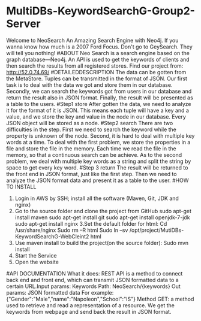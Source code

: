 # MultiDBs-KeywordSearchG-Group2-Server
Welcome to NeoSearch An Amazing Search Engine with Neo4j. 
If you wanna know how much is a 2007 Ford Focus. Don't go to GeySearch.
They will tell you nothing!
#ABOUT
Neo Search is a search engine based on the graph database—Neo4j. An API is used to get the keywords of clients and then search the results from all registered stores.
Find our project from: http://52.0.74.69/ 
#DETAILEDDESCRIPTION
The data can be gotten from the MetaStore. Tuples can be transmitted in the format of JSON.
Our first task is to deal with the data we got and store them in our database.
Secondly, we can search the keywords got from users in our database and return the result also in JSON format.
Finally, the result will be presented as a table to the users.
 #Step1 store
 After gotten the data, we need to analyze it for the format of it is JSON. This means each tuple will have a key and a value, and we store the key and value in the node in our database. Every JSON object will be stored as a node.
 #Step2 search
 There are two difficulties in the step. First we need to search the keyword while the property is unknown of the node. Second, it is hard to deal with multiple key words at a time.
 To deal with the first problem, we store the properties in a file and store the file in the memory. Each time we read the file in the memory, so that a continuous search can be achieve. As to the second problem, we deal with multiple key words as a string and split the string by space to get every key word.
 #Step 3 return
 The result will be returned to the front end in JSON format, just like the first step. Then we need to analyze the JSON format data and present it as a table to the user.
#HOW TO INSTALL
1. Login in AWS by SSH; install all the software (Maven, Git, JDK and nginx)
2. Go to the source folder and clone the project from GitHub sudo apt-get install maven 
sudo apt-get install git 
sudo apt-get install openjdk-7-jdk 
sudo apt-get install nginx
3.Set the default folder for html:
Cd /usr/share/nginx
Sudo rm –R html
Sudo ln –sv /opt/project/MutiDBs-KeywordSearchG-WebCleint2 html
4. Use maven install to build the project(on the source folder):
Sudo mvn install
5. Start the Service
6. Open the website

#API DOCUMENTATION
What it does: REST API is a method to connect back end and front end, which can transmit JSON formatted data to a certain URL.Input params: Keywords 
Path: NeoSearch/{keywords}
Out params: JSON formatted data
For example:
{"Gender":"Male","name":"Napoleon","School":"IS"} Method GET: a method used to retrieve and read a representation of a resource. We get the keywords from webpage and send back the result in JSON format.


